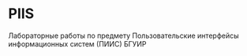 # PIIS
Лабораторные работы по предмету Пользовательские интерфейсы информационных систем (ПИИС) БГУИР
